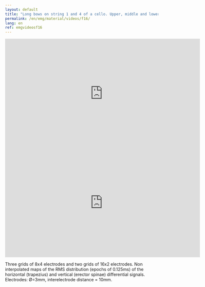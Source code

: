 ```yaml
---
layout: default
title: "Long bows on string 1 and 4 of a cello. Upper, middle and lower right trapezius; right and left lumbar erector spinae."
permalink: /en/emg/material/videos/f16/
lang: en
ref: emgvideosf16
---
```


<iframe width="640" height="360" src="https://www.youtube-nocookie.com/embed/Tx6VrHPpwC8?si=HFVOwtaWwAchMyrF" title="YouTube video player" frameborder="0" allow="accelerometer; autoplay; clipboard-write; encrypted-media; gyroscope; picture-in-picture; web-share" allowfullscreen></iframe>

<iframe width="640" height="360" src="https://www.youtube-nocookie.com/embed/KAsk2NYHFZQ?si=yLr1BLtoc0QVJ_rF" title="YouTube video player" frameborder="0" allow="accelerometer; autoplay; clipboard-write; encrypted-media; gyroscope; picture-in-picture; web-share" allowfullscreen></iframe>

Three grids of 8x4 electrodes and two grids of 16x2 electrodes. Non interpolated maps of the RMS distribution (epochs of 0.125ms) of the horizontal (trapezius) and vertical (erector spinae)  differential signals. Electrodes: Ø=3mm, interelectrode distance = 10mm.